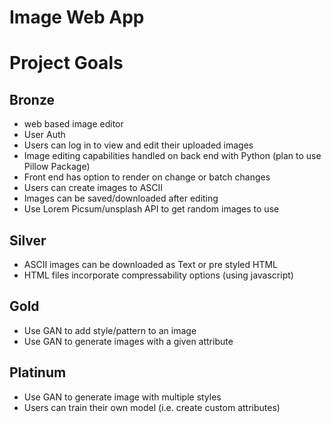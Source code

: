 # Image Web App

# Project Goals
 
## Bronze

 * web based image editor
 * User Auth
 * Users can log in to view and edit their uploaded images
 * Image editing capabilities handled on back end with Python (plan to use Pillow Package)
 * Front end has option to render on change or batch changes
 * Users can create images to ASCII
 * Images can be saved/downloaded after editing
 * Use Lorem Picsum/unsplash API to get random images to use

## Silver 
 * ASCII images can be downloaded as Text or pre styled HTML 
 * HTML files incorporate compressability options (using javascript)
 
## Gold

* Use GAN to add style/pattern to an image
* Use GAN to generate images with a given attribute

## Platinum

* Use GAN to generate image with multiple styles 
* Users can train their own model (i.e. create custom attributes)


